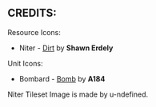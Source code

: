 ## CREDITS:
Resource Icons:

* Niter - [Dirt](https://thenounproject.com/icon/113123/) by **Shawn Erdely**

Unit Icons:

* Bombard - [Bomb](https://thenounproject.com/icon/113123/) by **A184**

Niter Tileset Image is made by u-ndefined.